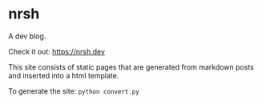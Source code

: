 # nrsh
A dev blog.

Check it out: https://nrsh.dev


This site consists of static pages that are generated from markdown posts
and inserted into a html template. 

To generate the site:
`python convert.py`
